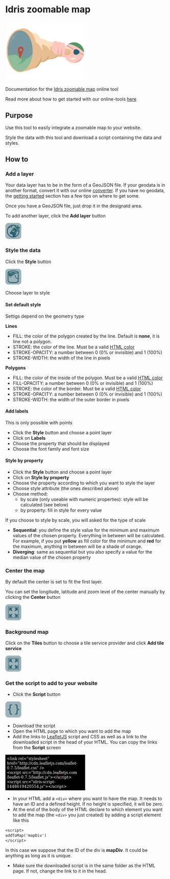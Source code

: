 # Idris zoomable map

<img src="/img/tool-zoomable-map.png" alt="Idris zoomable map" width="250" />

Documentation for the [Idris zoomable map](http://www.idris-maps.com/tools/zoomable-map) online tool

Read more about how to get started with our online-tools [here](https://github.com/idris-maps/idris-tools-docs/tree/master/get-started)

## Purpose

Use this tool to easily integrate a zoomable map to your website. 

Style the data with this tool and download a script containing the data and styles.

## How to

### Add a layer

Your data layer has to be in the form of a GeoJSON file. If your geodata is in another format, convert it with our online [converter](http://www.idris-maps.com/tools/convert). If you have no geodata, the [getting started](https://github.com/idris-maps/idris-tools-docs/tree/master/get-started) section has a few tips on where to get some.

Once you have a GeoJSON file, just drop it in the designatd area.

To add another layer, click the **Add layer** button

<img src="/img/icon-add.png" width="50" />

### Style the data

Click the **Style** button

<img src="/img/icon-bucket.png" width="50" />

Choose layer to style

#### Set default style

Settigs depend on the geometry type

**Lines**

* FILL: the color of the polygon created by the line. Default is **none**, it is line not a polygon.
* STROKE: the color of the line. Must be a valid [HTML color](https://en.wikipedia.org/wiki/Web_colors)
* STROKE-OPACITY: a number between 0 (0% or invisible) and 1 (100%)
* STROKE-WIDTH: the width of the line in pixels

**Polygons**

* FILL: the color of the inside of the polygon. Must be a valid [HTML color](https://en.wikipedia.org/wiki/Web_colors)
* FILL-OPACITY: a number between 0 (0% or invisible) and 1 (100%)
* STROKE: the color of the border. Must be a valid [HTML color](https://en.wikipedia.org/wiki/Web_colors)
* STROKE-OPACITY: a number between 0 (0% or invisible) and 1 (100%)
* STROKE-WIDTH: the width of the outer border in pixels

#### Add labels

This is only possible with points

* Click the **Style** button and choose a point layer
* Click on **Labels**
* Choose the property that should be displayed
* Choose the font family and font size

#### Style by property

* Click the **Style** button and choose a point layer
* Click on **Style by property**
* Choose the property according to which you want to style the layer
* Choose style attribute (the ones described above)
* Choose method: 
	* by scale (only useable with numeric properties): style will be calculated (see below)
	* by property: fill in style for every value

If you choose to style by scale, you will asked for the type of scale

* **Sequential**: you define the style value for the minimum and maximum values of the chosen property. Everything in between will be calculated. For example, if you put **yellow** as fill color for the minimum and **red** for the maximum, anything in between will be a shade of orange.
* **Diverging**: same as sequential but you also specify a value for the median value of the chosen property

### Center the map

By default the center is set to fit the first layer.

You can set the longitude, latitude and zoom level of the center manually by clicking the **Center** button

<img src="/img/icon-canvas.png" width="50" />

### Background map

Click on the **Tiles** button to choose a tile service provider and click **Add tile service**

<img src="/img/icon-canvas.png" width="50" />

### Get the script to add to your website

* Click the **Script** button

<img src="/img/icon-script.png" alt="" width="50" />

* Download the script
* Open the HTML page to which you want to add the map
* Add the links to [LeafletJS](http://leafletjs.com/) script and CSS as well as a link to the downloaded script in the head of your HTML. You can copy the links from the **Script** screen

<img src="/img/screenshot-2.png" alt="" width="250" />

* In your HTML add a ```<div>``` where you want to have the map. It needs to have an ID and a defined height. If no height is specified, it will be zero.
* At the end of the body of the HTML declare to which element you want to add the map (the ```<div>``` you just created) by adding a script element like this

```
<script>
addToMap('mapDiv')
</script>
```

In this case we suppose that the ID of the div is **mapDiv**. It could be anything as long as it is unique.

* Make sure the downloaded script is in the same folder as the HTML page. If not, change the link to it in the head.






